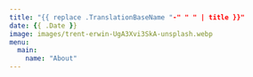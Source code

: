 ```yaml
---
title: "{{ replace .TranslationBaseName "-" " " | title }}"
date: {{ .Date }}
image: images/trent-erwin-UgA3Xvi3SkA-unsplash.webp
menu:
  main:
    name: "About"
---
```

